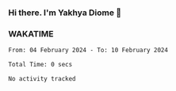 ### Hi there. I'm Yakhya Diome 👋

### WAKATIME
<!--START_SECTION:waka-->

```txt
From: 04 February 2024 - To: 10 February 2024

Total Time: 0 secs

No activity tracked
```

<!--END_SECTION:waka-->
